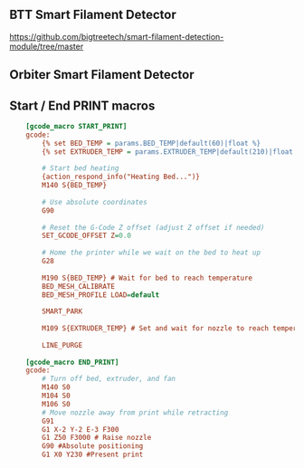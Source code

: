 BTT Smart Filament Detector
---------------------------
https://github.com/bigtreetech/smart-filament-detection-module/tree/master


Orbiter Smart Filament Detector
-------------------------------



Start / End PRINT macros
------------------------

```cfg    
    [gcode_macro START_PRINT]
    gcode:
        {% set BED_TEMP = params.BED_TEMP|default(60)|float %}
        {% set EXTRUDER_TEMP = params.EXTRUDER_TEMP|default(210)|float %}
    
        # Start bed heating
        {action_respond_info("Heating Bed...")}
        M140 S{BED_TEMP}
    
        # Use absolute coordinates
        G90
    
        # Reset the G-Code Z offset (adjust Z offset if needed)
        SET_GCODE_OFFSET Z=0.0
    
        # Home the printer while we wait on the bed to heat up
        G28
    
        M190 S{BED_TEMP} # Wait for bed to reach temperature
        BED_MESH_CALIBRATE
        BED_MESH_PROFILE LOAD=default
    
        SMART_PARK
    
        M109 S{EXTRUDER_TEMP} # Set and wait for nozzle to reach temperature
    
        LINE_PURGE
    
    [gcode_macro END_PRINT]
    gcode:
        # Turn off bed, extruder, and fan
        M140 S0
        M104 S0
        M106 S0
        # Move nozzle away from print while retracting
        G91
        G1 X-2 Y-2 E-3 F300
        G1 Z50 F3000 # Raise nozzle
        G90 #Absolute positioning
        G1 X0 Y230 #Present print
    
```


